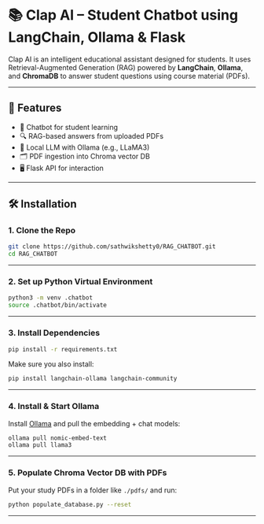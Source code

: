 # 📚 Clap AI – Student Chatbot using LangChain, Ollama & Flask

Clap AI is an intelligent educational assistant designed for students. It uses Retrieval-Augmented Generation (RAG) powered by **LangChain**, **Ollama**, and **ChromaDB** to answer student questions using course material (PDFs).

---

## 🚀 Features

* 💬 Chatbot for student learning
* 🔍 RAG-based answers from uploaded PDFs
* 🧠 Local LLM with Ollama (e.g., LLaMA3)
* 🗂️ PDF ingestion into Chroma vector DB
* 🖥️ Flask API for interaction

---

## 🛠️ Installation

### 1. Clone the Repo

```bash
git clone https://github.com/sathwikshetty0/RAG_CHATBOT.git
cd RAG_CHATBOT
```

---

### 2. Set up Python Virtual Environment

```bash
python3 -m venv .chatbot
source .chatbot/bin/activate
```

---

### 3. Install Dependencies

```bash
pip install -r requirements.txt
```

Make sure you also install:

```bash
pip install langchain-ollama langchain-community
```

---

### 4. Install & Start Ollama

Install [Ollama](https://ollama.com/download) and pull the embedding + chat models:

```bash
ollama pull nomic-embed-text
ollama pull llama3
```

---

### 5. Populate Chroma Vector DB with PDFs

Put your study PDFs in a folder like `./pdfs/` and run:

```bash
python populate_database.py --reset
```

---
